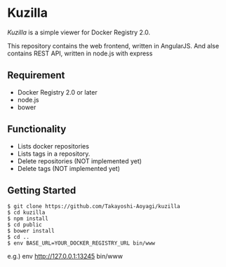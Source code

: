# Kuzilla

*Kuzilla* is a simple viewer for Docker Registry 2.0.

This repository contains the web frontend, written in AngularJS.
And alse contains REST API, written in node.js with express

## Requirement

- Docker Registry 2.0 or later
- node.js
- bower

## Functionality

- Lists docker repositories
- Lists tags in a repository.
- Delete repositories (NOT implemented yet)
- Delete tags (NOT implemented yet)

## Getting Started

```
$ git clone https://github.com/Takayoshi-Aoyagi/kuzilla
$ cd kuzilla
$ npm install
$ cd public
$ bower install
$ cd ..
$ env BASE_URL=YOUR_DOCKER_REGISTRY_URL bin/www
```

e.g.) env http://127.0.0.1:13245 bin/www



